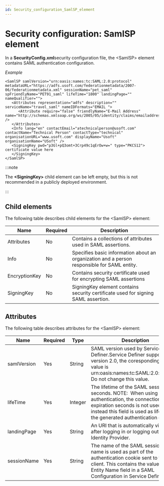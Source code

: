 ```yaml
---
id: Security_configuration_SamlSP_element
---
```


# Security configuration: SamlSP element

In a **SecurityConfig.xml**security configuration file, the \<SamlSP> element contains SAML authentication configuration.

*Example*

```language-xml
<SamlSP samlVersion="urn:oasis:names:tc:SAML:2.0:protocol" metadataURL="https://adfs.usoft.com/federationmetadata/2007-06/federationmetadata.xml" sessionName="pet_saml" spFriendlyName="PET91_saml" lifeTime="1800" landingPage="" nameQualifier="">
   <Attributes representation="adfs" description="" serviceName="travel_saml" nameIDFormats="EMAIL ">
      <Attribute require="false" friendlyName="E-Mail Address" name="http://schemas.xmlsoap.org/ws/2005/05/identity/claims/emailaddress" />
   </Attributes>
   <Info lang="en" contactEmail="atechnicalperson@usoft.com" contactName="Technical Person" contactType="technical" organisationURL="www.usoft.com" displayName="Usoft" organisationName="USoft" />
   <SigningKey pwd="p3Gl+pQ3omt+3Crp49c1qErOw+w=" type="PKCS12"> certificate value here
   </SigningKey>
</SamlSP>
```


:::note

The **\<SigningKey>** child element can be left empty, but this is not recommended in a publicly deployed environment.

:::

## Child elements

The following table describes child elements for the \<SamlSP> element:

|**Name**|**Required**|**Description**|
|--------|--------|--------|
|Attributes|No      |Contains a collections of attributes used in SAML assertions.|
|Info    |No      |Specifies basic information about an organization and a person responsible for SAML entity.|
|EncryptionKey|No      |Contains security certificate used for encrypting SAML assertions|
|SigningKey|No      |SigningKey element contains security certificate used for signing SAML assertion.|



## Attributes

The following table describes attributes for the \<SamlSP> element:

|**Name**|**Required**|**Type**|**Description**|
|--------|--------|--------|--------|
|samlVersion|Yes     |String  |SAML version used by Service Definer.Service Definer supports only version 2.0, the coresponding URI value is urn:oasis:names:tc:SAML:2.0:protocol. Do not change this value.|
|lifeTime|Yes     |Integer |The lifetime of the SAML session in seconds. NOTE:  When using SAML authentication, the connection session expiration seconds is not used, instead this field is used as lifetime for the generated authentication cookie.|
|landingPage|Yes     |String  |An URI that is automatically visited after logging in or logging out from the Identity Provider.|
|sessionName|Yes     |String  |The name of the SAML session. This name is used as part of the authentication cookie sent to the client. This contains the value from the Entity Name field in a SAML Configuration in Service Definer.|